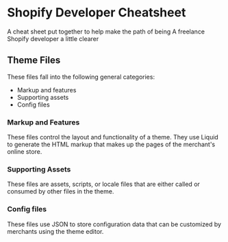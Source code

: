 # Shopify Developer Cheatsheet
A cheat sheet put together to help make the path of being A freelance Shopify developer a little clearer
## Theme Files
These files fall into the following general categories:
-  Markup and features
-  Supporting assets
-  Config files

### Markup and Features
These files control the layout and functionality of a theme. They use Liquid to generate the HTML markup that makes up the pages of the merchant's online store.

### Supporting Assets
These files are assets, scripts, or locale files that are either called or consumed by other files in the theme.

### Config files 
These files use JSON to store configuration data that can be customized by merchants using the theme editor.

